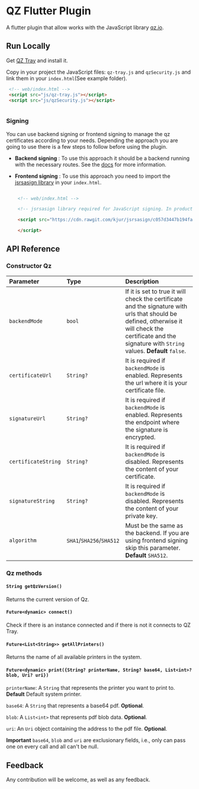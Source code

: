 
# QZ Flutter Plugin

A flutter plugin that allow works with the JavaScript library [qz.io](https://qz.io/).

## Run Locally

Get [QZ Tray](https://qz.io/download/) and install it.

Copy in your project the JavaScript files: `qz-tray.js` and `qzSecurity.js` and link them in your `index.html`(See example folder).

```html  
 <!-- web/index.html -->  
 <script src="js/qz-tray.js"></script>  
 <script src="js/qzSecurity.js"></script>  
 
```  

### Signing

You can use backend signing or frontend signing to manage the qz certificates according to your needs. Depending the approach you are going to use there is a few steps to follow before using the plugin.

- **Backend signing** : To use this approach it should be a backend running with the necessary routes. See the [docs](https://qz.io/docs/signing) for more information.
- **Frontend signing** : To use this approach you need to import the [jsrsasign library](https://github.com/kjur/jsrsasign) in your `index.html`.


     ```html 

      <!-- web/index.html --> 

      <!-- jsrsasign library required for JavaScript signing. In production,download and reference a local copy!!--> 

      <script src="https://cdn.rawgit.com/kjur/jsrsasign/c057d3447b194fa0a3fdcea110579454898e093d/jsrsasign-all-min.js">

      </script>

     ``` 

  
## API Reference

### Constructor Qz

| Parameter           | Type                     | Description                                                                                                                                                                                                 |
|:--------------------|:-------------------------|:------------------------------------------------------------------------------------------------------------------------------------------------------------------------------------------------------------|
| `backendMode`       | `bool`                   | If it is set to true it will check the certificate and the signature with urls that should be defined, otherwise it will check the certificate and the signature with `String` values. **Default** `false`. |
| `certificateUrl`    | `String?`                | It is required if `backendMode` is enabled. Represents the url where it is your certificate file.                                                                                                           |
| `signatureUrl`      | `String?`                | It is required if `backendMode` is enabled. Represents the endpoint where the signature is encrypted.                                                                                                       |
| `certificateString` | `String?`                | It is required if `backendMode` is disabled. Represents the content of your certificate.                                                                                                                    |
| `signatureString`   | `String?`                | It is required if `backendMode` is disabled. Represents the content of your private key.                                                                                                                    |
| `algorithm`         | `SHA1`/`SHA256`/`SHA512` | Must be the same as the backend. If you are using frontend signing skip this parameter. **Default** `SHA512`.                                                                                               |

### Qz methods

#### `String getQzVersion()`

Returns the current version of Qz.

#### `Future<dynamic> connect()`

Check if there is an instance connected and if there is not it connects to QZ Tray.

#### `Future<List<String>> getAllPrinters()`

Returns the name of all available printers in the system.

#### `Future<dynamic> print({String? printerName, String? base64, List<int>? blob, Uri? uri})`

`printerName`: A `String` that represents the printer you want to print to. **Default** Default system printer.

`base64`: A `String` that represents a base64 pdf. **Optional**.

`blob`: A `List<int>` that represents pdf blob data. **Optional**.

`uri`: An `Uri` object containing the address to the pdf file. **Optional**.

**Important** `base64`, `blob` and `uri` are exclusionary fields, i.e., only can pass one on every call and all can't be null.

## Feedback

Any contribution will be welcome, as well as any feedback.